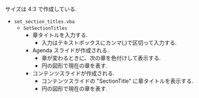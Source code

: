 サイズは 4:3 で作成している.

- `set_section_titles.vba`
    - `SetSectionTitles`
        - 章タイトルを入力する.
            - 入力はテキストボックスにカンマ(,)で区切って入力する.
        - Agenda スライドが作成される.
            - 章が変わるときに、次の章を色付けして表示する.
            - 円の図形で現在の章を表す.
        - コンテンツスライドが作成される.
            - コンテンツスライドの "SectionTitle" に章タイトルを表示する.
            - 円の図形で現在の章を表す.